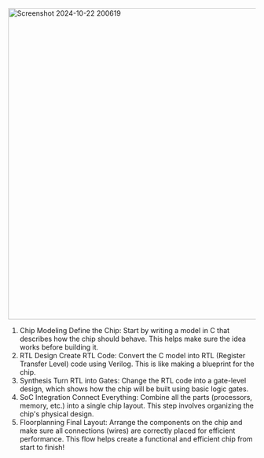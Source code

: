 <img width="634" alt="Screenshot 2024-10-22 200619" src="https://github.com/user-attachments/assets/f25e3d55-dc0c-4c54-ac0f-3607eb32940e" />

1. Chip Modeling
   Define the Chip: Start by writing a model in C that describes how the chip should behave. This helps make sure the idea works before building it.
2. RTL Design
Create RTL Code: Convert the C model into RTL (Register Transfer Level) code using Verilog. This is like making a blueprint for the chip.
3. Synthesis
Turn RTL into Gates: Change the RTL code into a gate-level design, which shows how the chip will be built using basic logic gates.
4. SoC Integration
Connect Everything: Combine all the parts (processors, memory, etc.) into a single chip layout. This step involves organizing the chip's physical design.
5. Floorplanning
Final Layout: Arrange the components on the chip and make sure all connections (wires) are correctly placed for efficient performance.
This flow helps create a functional and efficient chip from start to finish!
